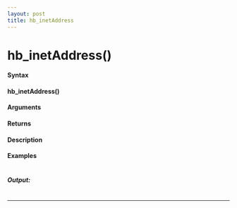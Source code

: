 ```yaml
---
layout: post
title: hb_inetAddress
---
```


# hb_inetAddress()


#### Syntax

#### hb_inetAddress()

#### Arguments

#### Returns

#### Description

#### Examples

```

```

##### Output:

```

```

---